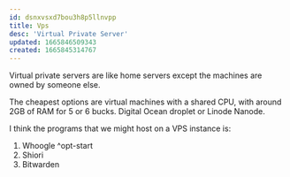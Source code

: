 ```yaml
---
id: dsnxvsxd7bou3h8p5llnvpp
title: Vps
desc: 'Virtual Private Server'
updated: 1665846509343
created: 1665845314767
---
```


Virtual private servers are like home servers except the machines are owned by someone else.

The cheapest options are virtual machines with a shared CPU, with around 2GB of RAM for 5 or 6 bucks.
Digital Ocean droplet or Linode Nanode.

I think the programs that we might host on a VPS instance is:

1. Whoogle ^opt-start
2. Shiori
3. Bitwarden 